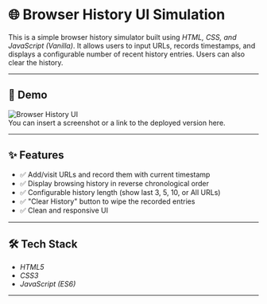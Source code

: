 # 🌐 Browser History UI Simulation

This is a simple browser history simulator built using *HTML, CSS, and JavaScript (Vanilla)*. It allows users to input URLs, records timestamps, and displays a configurable number of recent history entries. Users can also clear the history.

---

## 📸 Demo

![Browser History UI](https://your-image-link-if-hosted.png)  
You can insert a screenshot or a link to the deployed version here.

---

## ✨ Features

- ✅ Add/visit URLs and record them with current timestamp
- ✅ Display browsing history in reverse chronological order
- ✅ Configurable history length (show last 3, 5, 10, or All URLs)
- ✅ "Clear History" button to wipe the recorded entries
- ✅ Clean and responsive UI

---

## 🛠 Tech Stack

- *HTML5*
- *CSS3*
- *JavaScript (ES6)*

---
